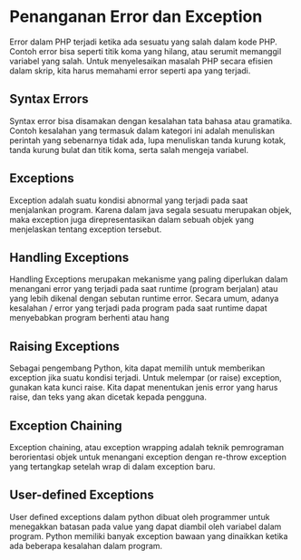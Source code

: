 # Penanganan Error dan Exception
Error dalam PHP terjadi ketika ada sesuatu yang salah dalam kode PHP. 
Contoh error bisa seperti titik koma yang hilang, atau serumit memanggil variabel yang salah.
Untuk menyelesaikan masalah PHP secara efisien dalam skrip, kita harus memahami error seperti apa yang terjadi.

## Syntax Errors
Syntax error bisa disamakan dengan kesalahan tata bahasa atau gramatika. Contoh kesalahan yang termasuk dalam kategori ini adalah menuliskan perintah yang sebenarnya tidak ada, lupa menuliskan tanda kurung kotak, tanda kurung bulat dan titik koma, serta salah mengeja variabel.

## Exceptions
Exception adalah suatu kondisi abnormal yang terjadi pada saat menjalankan program. 
Karena dalam java segala sesuatu merupakan objek, maka exception juga direpresentasikan 
dalam sebuah objek yang menjelaskan tentang exception tersebut.

## Handling Exceptions
Handling Exceptions merupakan mekanisme yang paling diperlukan dalam menangani error yang terjadi pada saat runtime (program berjalan) atau yang lebih dikenal dengan sebutan runtime error. 
Secara umum, adanya kesalahan / error yang terjadi pada program pada saat runtime dapat menyebabkan program berhenti atau hang

## Raising Exceptions
Sebagai pengembang Python, 
kita dapat memilih untuk memberikan exception jika suatu kondisi terjadi.
Untuk melempar (or raise) exception, gunakan kata kunci raise.
Kita dapat menentukan jenis error yang harus raise, 
dan teks yang akan dicetak kepada pengguna.

## Exception Chaining
Exception chaining, atau exception wrapping adalah 
teknik pemrograman berorientasi objek untuk menangani exception dengan re-throw
exception yang tertangkap setelah wrap di dalam exception baru.

## User-defined Exceptions
User defined exceptions dalam python dibuat oleh programmer untuk menegakkan batasan pada value
yang dapat diambil oleh variabel dalam program.
Python memiliki banyak exception 
bawaan yang dinaikkan ketika ada beberapa kesalahan dalam program.
